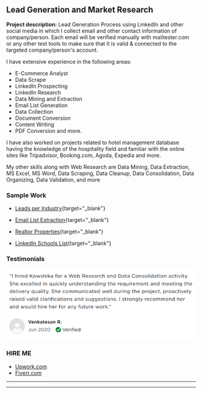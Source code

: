 ## Lead Generation and Market Research

**Project description:** 
Lead Generation Process using LinkedIn and other social media in which I collect email and other contact information of company/person. Each email will be verified manually with  mailtester.com or any other test tools to make sure that it is valid & connected to the targeted company/person's account.


I have extensive experience in the following areas:
  - E-Commerce Analyst
  - Data Scrape  
  - LinkedIn Prospecting
  - LinkedIn Research
  - Data Mining and Extraction
  - Email List Generation
  - Data Collection
  - Document Conversion
  - Content Writing
  - PDF Conversion and more.


I have also worked on projects related to hotel management database having the knowledge of the hospitality field and familiar with the online sites like Tripadvisor, Booking.com, Agoda, Expedia and more.

My other skills along with Web Research are Data Mining, Data Extraction, MS Excel, MS Word, Data Scraping, Data Cleanup, Data Consolidation, Data Organizing, Data Validation, and more


### Sample Work

  - [Leads per Industry](https://drive.google.com/file/d/1GKRgAu4RGlaRkAkgeVu84S1O3-A9V8de/view?usp=sharing){target="_blank"}

  - [Email List Extraction](https://drive.google.com/file/d/1qy_nhM26ralcPj7kAmNNh9OS8L0QbhLD/view?usp=sharing){target="_blank"}

  - [Realtor Properties](https://drive.google.com/file/d/1ZlqydtY7NTI7p76d1q5mkJy_lLLKTMbk/view?usp=sharing){target="_blank"}

  - [LinkedIn Schools List](https://drive.google.com/file/d/1UaYPVttDzqkpNhQbpRsUZ9kvA9KR0Wpl/view?usp=sharing){target="_blank"}


### Testimonials

<img src="images/testimonial1.png?raw=true"/>



### HIRE ME

 - [Upwork.com](https://www.upwork.com/o/profiles/users/~01839791ddb1ede3fa/?s=1110580761541988352)
 - [Fiverr.com](https://www.fiverr.com/share/Bbeyv7)

---

---